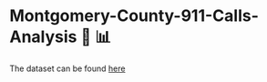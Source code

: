 # Montgomery-County-911-Calls-Analysis 🔬 📊
The dataset can be found [here](https://www.kaggle.com/datasets/mchirico/montcoalert)
